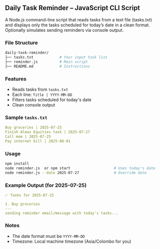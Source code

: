 ## Daily Task Reminder – JavaScript CLI Script

A Node.js command-line script that reads tasks from a text file (tasks.txt) and displays only the tasks scheduled for today’s date in a clean format. Optionally simulates sending reminders via console output.

### File Structure

```bash
daily-task-reminder/
├── tasks.txt            # Your input task list
├── reminder.js          # Main script
├── README.md            # Instructions
```

### Features

- Reads tasks from `tasks.txt`
- Each line: `Title | YYYY-MM-DD`
- Filters tasks scheduled for today's date
- Clean console output

### Sample `tasks.txt`

```yaml
Buy groceries | 2025-07-25
Finish Almas Equities task | 2025-07-27
Call mom | 2025-07-25
Pay internet bill | 2025-08-01
```

### Usage

```bash
npm install
node reminder.js  or npm start                    # Uses today's date
node reminder.js --date 2025-07-27                # Override date
```

### Example Output (for 2025-07-25)

```yaml
✅ Tasks for 2025-07-25

1. Buy groceries
---
sending reminder email/message with today's tasks...
```

### Notes

- The date format must be `YYYY-MM-DD`
- Timezone: Local machine timezone (Asia/Colombo for you)

